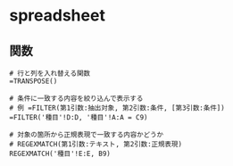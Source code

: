 # spreadsheet

## 関数

```spreadsheet
# 行と列を入れ替える関数
=TRANSPOSE()

# 条件に一致する内容を絞り込んで表示する
# 例 =FILTER(第1引数:抽出対象, 第2引数:条件, [第3引数:条件])
=FILTER('種目'!D:D, '種目'!A:A = C9)

# 対象の箇所から正規表現で一致する内容かどうか
# REGEXMATCH(第1引数:テキスト, 第2引数:正規表現)
REGEXMATCH('種目'!E:E, B9)
```
